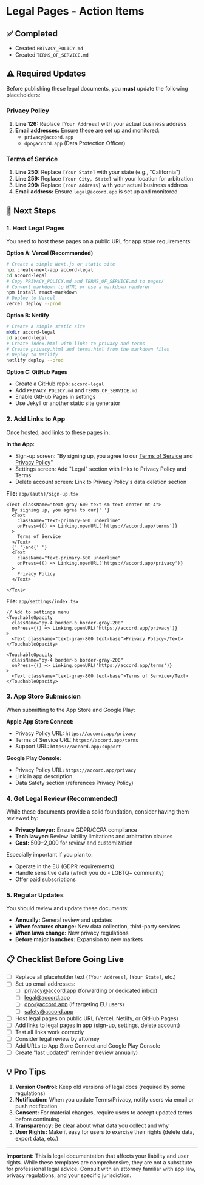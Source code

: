 # Legal Pages - Action Items

## ✅ Completed

- Created `PRIVACY_POLICY.md`
- Created `TERMS_OF_SERVICE.md`

## ⚠️ Required Updates

Before publishing these legal documents, you **must** update the following placeholders:

### Privacy Policy

1. **Line 126:** Replace `[Your Address]` with your actual business address
2. **Email addresses:** Ensure these are set up and monitored:
   - `privacy@accord.app`
   - `dpo@accord.app` (Data Protection Officer)

### Terms of Service

1. **Line 250:** Replace `[Your State]` with your state (e.g., "California")
2. **Line 259:** Replace `[Your City, State]` with your location for arbitration
3. **Line 299:** Replace `[Your Address]` with your actual business address
4. **Email address:** Ensure `legal@accord.app` is set up and monitored

## 📝 Next Steps

### 1. Host Legal Pages

You need to host these pages on a public URL for app store requirements:

**Option A: Vercel (Recommended)**
```bash
# Create a simple Next.js or static site
npx create-next-app accord-legal
cd accord-legal
# Copy PRIVACY_POLICY.md and TERMS_OF_SERVICE.md to pages/
# Convert markdown to HTML or use a markdown renderer
npm install react-markdown
# Deploy to Vercel
vercel deploy --prod
```

**Option B: Netlify**
```bash
# Create a simple static site
mkdir accord-legal
cd accord-legal
# Create index.html with links to privacy and terms
# Create privacy.html and terms.html from the markdown files
# Deploy to Netlify
netlify deploy --prod
```

**Option C: GitHub Pages**
- Create a GitHub repo: `accord-legal`
- Add `PRIVACY_POLICY.md` and `TERMS_OF_SERVICE.md`
- Enable GitHub Pages in settings
- Use Jekyll or another static site generator

### 2. Add Links to App

Once hosted, add links to these pages in:

**In the App:**
- Sign-up screen: "By signing up, you agree to our [Terms of Service](URL) and [Privacy Policy](URL)"
- Settings screen: Add "Legal" section with links to Privacy Policy and Terms
- Delete account screen: Link to Privacy Policy's data deletion section

**File:** `app/(auth)/sign-up.tsx`
```tsx
<Text className="text-gray-600 text-sm text-center mt-4">
  By signing up, you agree to our{' '}
  <Text
    className="text-primary-600 underline"
    onPress={() => Linking.openURL('https://accord.app/terms')}
  >
    Terms of Service
  </Text>
  {' '}and{' '}
  <Text
    className="text-primary-600 underline"
    onPress={() => Linking.openURL('https://accord.app/privacy')}
  >
    Privacy Policy
  </Text>
  .
</Text>
```

**File:** `app/settings/index.tsx`
```tsx
// Add to settings menu
<TouchableOpacity
  className="py-4 border-b border-gray-200"
  onPress={() => Linking.openURL('https://accord.app/privacy')}
>
  <Text className="text-gray-800 text-base">Privacy Policy</Text>
</TouchableOpacity>

<TouchableOpacity
  className="py-4 border-b border-gray-200"
  onPress={() => Linking.openURL('https://accord.app/terms')}
>
  <Text className="text-gray-800 text-base">Terms of Service</Text>
</TouchableOpacity>
```

### 3. App Store Submission

When submitting to the App Store and Google Play:

**Apple App Store Connect:**
- Privacy Policy URL: `https://accord.app/privacy`
- Terms of Service URL: `https://accord.app/terms`
- Support URL: `https://accord.app/support`

**Google Play Console:**
- Privacy Policy URL: `https://accord.app/privacy`
- Link in app description
- Data Safety section (references Privacy Policy)

### 4. Get Legal Review (Recommended)

While these documents provide a solid foundation, consider having them reviewed by:

- **Privacy lawyer:** Ensure GDPR/CCPA compliance
- **Tech lawyer:** Review liability limitations and arbitration clauses
- **Cost:** $500-$2,000 for review and customization

Especially important if you plan to:
- Operate in the EU (GDPR requirements)
- Handle sensitive data (which you do - LGBTQ+ community)
- Offer paid subscriptions

### 5. Regular Updates

You should review and update these documents:

- **Annually:** General review and updates
- **When features change:** New data collection, third-party services
- **When laws change:** New privacy regulations
- **Before major launches:** Expansion to new markets

## 📋 Checklist Before Going Live

- [ ] Replace all placeholder text (`[Your Address]`, `[Your State]`, etc.)
- [ ] Set up email addresses:
  - [ ] privacy@accord.app (forwarding or dedicated inbox)
  - [ ] legal@accord.app
  - [ ] dpo@accord.app (if targeting EU users)
  - [ ] safety@accord.app
- [ ] Host legal pages on public URL (Vercel, Netlify, or GitHub Pages)
- [ ] Add links to legal pages in app (sign-up, settings, delete account)
- [ ] Test all links work correctly
- [ ] Consider legal review by attorney
- [ ] Add URLs to App Store Connect and Google Play Console
- [ ] Create "last updated" reminder (review annually)

## 💡 Pro Tips

1. **Version Control:** Keep old versions of legal docs (required by some regulations)
2. **Notification:** When you update Terms/Privacy, notify users via email or push notification
3. **Consent:** For material changes, require users to accept updated terms before continuing
4. **Transparency:** Be clear about what data you collect and why
5. **User Rights:** Make it easy for users to exercise their rights (delete data, export data, etc.)

---

**Important:** This is legal documentation that affects your liability and user rights. While these templates are comprehensive, they are not a substitute for professional legal advice. Consult with an attorney familiar with app law, privacy regulations, and your specific jurisdiction.
